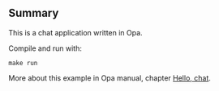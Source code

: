 Summary
-------

This is a chat application written in Opa.

Compile and run with:

`make run`

More about this example in Opa manual, chapter [Hello, chat](http://doc.opalang.org/manual/Hello--chat).
